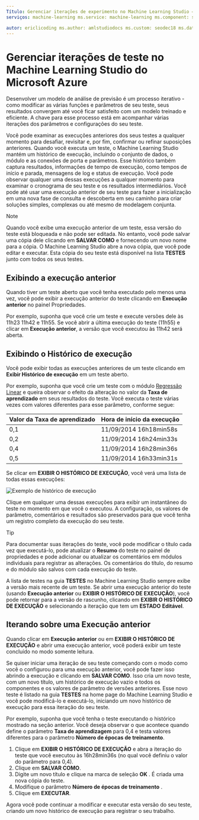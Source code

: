 ```yaml
---
Título: Gerenciar iterações de experimento no Machine Learning Studio – titleSuffix: Descrição do Azure Machine Learning Studio: Como gerenciar iterações de teste no Azure Machine Learning Studio. Você pode examinar as execuções anteriores dos seus testes a qualquer momento para desafiar, revisitar e, por fim, confirmar ou refinar suposições anteriores.
serviços: machine-learning ms.service: machine-learning ms.component: studio ms.topic: artigo

autor: ericlicoding ms.author: amlstudiodocs ms.custom: seodec18 ms.date: 20/03/2017
---
```

# <a name="manage-experiment-iterations-in-azure-machine-learning-studio"></a>Gerenciar iterações de teste no Machine Learning Studio do Microsoft Azure
Desenvolver um modelo de análise de previsão é um processo iterativo - como modificar as várias funções e parâmetros de seu teste, seus resultados convergem até você ficar satisfeito com um modelo treinado e eficiente. A chave para esse processo está em acompanhar várias iterações dos parâmetros e configurações do seu teste.



Você pode examinar as execuções anteriores dos seus testes a qualquer momento para desafiar, revisitar e, por fim, confirmar ou refinar suposições anteriores. Quando você executa um teste, o Machine Learning Studio mantém um histórico de execução, incluindo o conjunto de dados, o módulo e as conexões de porta e parâmetros. Esse histórico também captura resultados, informações de tempo de execução, como tempos de início e parada, mensagens de log e status de execução. Você pode observar qualquer uma dessas execuções a qualquer momento para examinar o cronograma de seu teste e os resultados intermediários. Você pode até usar uma execução anterior de seu teste para fazer a inicialização em uma nova fase de consulta e descoberta em seu caminho para criar soluções simples, complexas ou até mesmo de modelagem conjunta.

> [!NOTE]
> Quando você exibe uma execução anterior de um teste, essa versão do teste está bloqueada e não pode ser editada. No entanto, você pode salvar uma cópia dele clicando em **SALVAR COMO** e fornecendo um novo nome para a cópia. O Machine Learning Studio abre a nova cópia, que você pode editar e executar. Esta cópia do seu teste está disponível na lista **TESTES** junto com todos os seus testes.
> 
> 

## <a name="viewing-the-prior-run"></a>Exibindo a execução anterior
Quando tiver um teste aberto que você tenha executado pelo menos uma vez, você pode exibir a execução anterior do teste clicando em **Execução anterior** no painel Propriedades.

Por exemplo, suponha que você crie um teste e execute versões dele às 11h23 11h42 e 11h55. Se você abrir a última execução do teste (11h55) e clicar em **Execução anterior**, a versão que você executou às 11h42 será aberta.

## <a name="viewing-the-run-history"></a>Exibindo o Histórico de execução
Você pode exibir todas as execuções anteriores de um teste clicando em **Exibir Histórico de execução** em um teste aberto.

Por exemplo, suponha que você crie um teste com o módulo [Regressão Linear][linear-regression] e queira observar o efeito da alteração no valor da **Taxa de aprendizado** em seus resultados do teste. Você executa o teste várias vezes com valores diferentes para esse parâmetro, conforme segue:

| Valor da Taxa de aprendizado | Hora de início da execução |
| --- | --- |
| 0,1 |11/09/2014 16h18min58s |
| 0,2 |11/09/2014 16h24min33s |
| 0,4 |11/09/2014 16h28min36s |
| 0,5 |11/09/2014 16h33min31s |

Se clicar em **EXIBIR O HISTÓRICO DE EXECUÇÃO**, você verá uma lista de todas essas execuções:

![Exemplo de histórico de execução][runhistory]

Clique em qualquer uma dessas execuções para exibir um instantâneo do teste no momento em que você o executou. A configuração, os valores de parâmetro, comentários e resultados são preservados para que você tenha um registro completo da execução do seu teste.

> [!TIP]
> Para documentar suas iterações do teste, você pode modificar o título cada vez que executá-lo, pode atualizar o **Resumo** do teste no painel de propriedades e pode adicionar ou atualizar os comentários em módulos individuais para registrar as alterações. Os comentários do título, do resumo e do módulo são salvos com cada execução do teste.
> 
> 

A lista de testes na guia **TESTES** no Machine Learning Studio sempre exibe a versão mais recente de um teste. Se abrir uma execução anterior do teste (usando **Execução anterior** ou **EXIBIR O HISTÓRICO DE EXECUÇÃO**), você pode retornar para a versão de rascunho, clicando em **EXIBIR O HISTÓRICO DE EXECUÇÃO** e selecionando a iteração que tem um **ESTADO** **Editável**.

## <a name="iterating-on-a-previous-run"></a>Iterando sobre uma Execução anterior
Quando clicar em **Execução anterior** ou em **EXIBIR O HISTÓRICO DE EXECUÇÃO** e abrir uma execução anterior, você poderá exibir um teste concluído no modo somente leitura.

Se quiser iniciar uma iteração de seu teste começando com o modo como você o configurou para uma execução anterior, você pode fazer isso abrindo a execução e clicando em **SALVAR COMO**. Isso cria um novo teste, com um novo título, um histórico de execução vazio e todos os componentes e os valores de parâmetro de versões anteriores. Esse novo teste é listado na guia **TESTES** na home page do Machine Learning Studio e você pode modificá-lo e executá-lo, iniciando um novo histórico de execução para essa iteração do seu teste. 

Por exemplo, suponha que você tenha o teste executando o histórico mostrado na seção anterior. Você deseja observar o que acontece quando define o parâmetro **Taxa de aprendizagem** para 0,4 e testa valores diferentes para o parâmetro **Número de épocas de treinamento**.

1. Clique em **EXIBIR O HISTÓRICO DE EXECUÇÃO** e abra a iteração do teste que você executou às 16h28min36s (no qual você definiu o valor do parâmetro para 0,4).
2. Clique em **SALVAR COMO**.
3. Digite um novo título e clique na marca de seleção **OK** . É criada uma nova cópia do teste.
4. Modifique o parâmetro **Número de épocas de treinamento** .
5. Clique em **EXECUTAR**.

Agora você pode continuar a modificar e executar esta versão do seu teste, criando um novo histórico de execução para registrar o seu trabalho.

<!-- Images -->
[runhistory]:./media/manage-experiment-iterations/viewrunhistory.jpg


<!-- Module References -->
[linear-regression]: https://msdn.microsoft.com/library/azure/31960a6f-789b-4cf7-88d6-2e1152c0bd1a/
